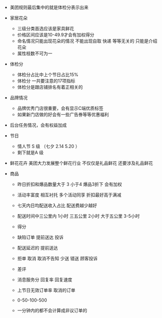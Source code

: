 - 美团规则最后集中的就是体检分表示出来
- 家居花朵
  - 三级分类首选应该是家具鲜花
  - 价格区间应该是10-49.9才会有加权得分
  - 命名情况只能出现花朵的情况  不能出现自取    快递   等等无关的  只能是介绍花朵
  - 属性枝数不可为一
- 体检分
  - 体检分占比中上个节日占比15%     
  - 体检分 一共要注意的17项指标
  - 体检分是跟店铺排名有着正相关的
- 品牌情况
  - 品牌优秀门店很重要，会有显示C端优质标签
  - 如果新门店做的好会有一些广告券等等优惠福利

- 后台任务情况，会有权益加成
- 节日
  - 情人节    S 级 （七夕   2.14   5.20 ）
  - 剩下就是A 级   

- 鲜花花卉    美团大力发展整个鲜花行业    不仅仅是礼品鲜花   还要涉及礼品鲜花

- 商品

  - 昨日折扣和爆品数量大于 3 小于4   爆品3折下  会有加权    
  - 活动丰富度    相互衬托   多个活动同享     折扣最好高于满减   
  - 七天内日均配送收入占比    配送费越少越好   
  - 配送时间中三公里内    1小时    三五公里    2小时      大于五公里     3-5小时 

  

  - 得分

  - 缺陷订单    提前送达   投诉
  - 配送延迟的  提前送达
  - 拒单  取消    取消不告知      少送  错送   顾客投诉    
  - 差评
  - 消息服务分     回复率   回复速度
  - 上节日无效订单率    取消的订单
  - 0-50-100-500
  - 一分钟内的都不会计算成非议订单的